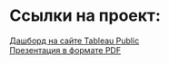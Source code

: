 # Ссылки на проект:
[Дашборд на сайте Tableau Public](https://public.tableau.com/app/profile/arseniy4456/viz/v2_16741495829570/Dashboard1)\
[Презентация в формате PDF](https://disk.yandex.ru/d/B9IR9fOlJUaUlg)
